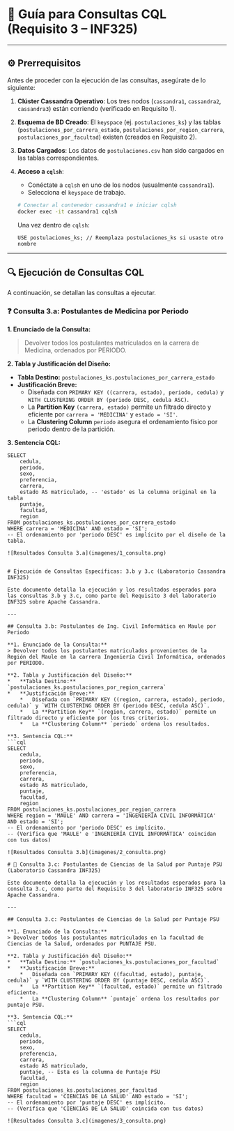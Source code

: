 # 📘 Guía para Consultas CQL (Requisito 3 – INF325)

---

## ⚙️ Prerrequisitos

Antes de proceder con la ejecución de las consultas, asegúrate de lo siguiente:

1.  **Clúster Cassandra Operativo**: Los tres nodos (`cassandra1`, `cassandra2`, `cassandra3`) están corriendo (verificado en Requisito 1).
2.  **Esquema de BD Creado**: El `keyspace` (ej. `postulaciones_ks`) y las tablas (`postulaciones_por_carrera_estado`, `postulaciones_por_region_carrera`, `postulaciones_por_facultad`) existen (creados en Requisito 2).
3.  **Datos Cargados**: Los datos de `postulaciones.csv` han sido cargados en las tablas correspondientes.
4.  **Acceso a `cqlsh`**:
    *   Conéctate a `cqlsh` en uno de los nodos (usualmente `cassandra1`).
    *   Selecciona el `keyspace` de trabajo.

    ```bash
    # Conectar al contenedor cassandra1 e iniciar cqlsh
    docker exec -it cassandra1 cqlsh
    ```

    Una vez dentro de `cqlsh`:
    ```cql
    USE postulaciones_ks; // Reemplaza postulaciones_ks si usaste otro nombre
    ```

---

## 🔍 Ejecución de Consultas CQL

A continuación, se detallan las consultas a ejecutar.

### ❓ Consulta 3.a: Postulantes de Medicina por Periodo

**1. Enunciado de la Consulta:**
> Devolver todos los postulantes matriculados en la carrera de Medicina, ordenados por PERIODO.

**2. Tabla y Justificación del Diseño:**
*   **Tabla Destino:** `postulaciones_ks.postulaciones_por_carrera_estado`
*   **Justificación Breve:**
    *   Diseñada con `PRIMARY KEY ((carrera, estado), periodo, cedula)` y `WITH CLUSTERING ORDER BY (periodo DESC, cedula ASC)`.
    *   La **Partition Key** `(carrera, estado)` permite un filtrado directo y eficiente por `carrera = 'MEDICINA'` y `estado = 'SI'`.
    *   La **Clustering Column** `periodo` asegura el ordenamiento físico por periodo dentro de la partición.

**3. Sentencia CQL:**
```cql
SELECT
    cedula,
    periodo,
    sexo,
    preferencia,
    carrera,
    estado AS matriculado, -- 'estado' es la columna original en la tabla
    puntaje,
    facultad,
    region
FROM postulaciones_ks.postulaciones_por_carrera_estado
WHERE carrera = 'MEDICINA' AND estado = 'SI';
-- El ordenamiento por 'periodo DESC' es implícito por el diseño de la tabla.

![Resultados Consulta 3.a](imagenes/1_consulta.png) 


# Ejecución de Consultas Específicas: 3.b y 3.c (Laboratorio Cassandra INF325)

Este documento detalla la ejecución y los resultados esperados para las consultas 3.b y 3.c, como parte del Requisito 3 del laboratorio INF325 sobre Apache Cassandra.

---

## Consulta 3.b: Postulantes de Ing. Civil Informática en Maule por Periodo

**1. Enunciado de la Consulta:**
> Devolver todos los postulantes matriculados provenientes de la Región del Maule en la carrera Ingeniería Civil Informática, ordenados por PERIODO.

**2. Tabla y Justificación del Diseño:**
*   **Tabla Destino:** `postulaciones_ks.postulaciones_por_region_carrera`
*   **Justificación Breve:**
    *   Diseñada con `PRIMARY KEY ((region, carrera, estado), periodo, cedula)` y `WITH CLUSTERING ORDER BY (periodo DESC, cedula ASC)`.
    *   La **Partition Key** `(region, carrera, estado)` permite un filtrado directo y eficiente por los tres criterios.
    *   La **Clustering Column** `periodo` ordena los resultados.

**3. Sentencia CQL:**
```cql
SELECT
    cedula,
    periodo,
    sexo,
    preferencia,
    carrera,
    estado AS matriculado,
    puntaje,
    facultad,
    region
FROM postulaciones_ks.postulaciones_por_region_carrera
WHERE region = 'MAULE' AND carrera = 'INGENIERÍA CIVIL INFORMÁTICA' AND estado = 'SI';
-- El ordenamiento por 'periodo DESC' es implícito.
-- (Verifica que 'MAULE' e 'INGENIERÍA CIVIL INFORMÁTICA' coincidan con tus datos)

![Resultados Consulta 3.b](imagenes/2_consulta.png) 

# 📘 Consulta 3.c: Postulantes de Ciencias de la Salud por Puntaje PSU (Laboratorio Cassandra INF325)

Este documento detalla la ejecución y los resultados esperados para la consulta 3.c, como parte del Requisito 3 del laboratorio INF325 sobre Apache Cassandra.

---

## Consulta 3.c: Postulantes de Ciencias de la Salud por Puntaje PSU

**1. Enunciado de la Consulta:**
> Devolver todos los postulantes matriculados en la facultad de Ciencias de la Salud, ordenados por PUNTAJE PSU.

**2. Tabla y Justificación del Diseño:**
*   **Tabla Destino:** `postulaciones_ks.postulaciones_por_facultad`
*   **Justificación Breve:**
    *   Diseñada con `PRIMARY KEY ((facultad, estado), puntaje, cedula)` y `WITH CLUSTERING ORDER BY (puntaje DESC, cedula ASC)`.
    *   La **Partition Key** `(facultad, estado)` permite un filtrado eficiente.
    *   La **Clustering Column** `puntaje` ordena los resultados por puntaje PSU.

**3. Sentencia CQL:**
```cql
SELECT
    cedula,
    periodo,
    sexo,
    preferencia,
    carrera,
    estado AS matriculado,
    puntaje, -- Esta es la columna de Puntaje PSU
    facultad,
    region
FROM postulaciones_ks.postulaciones_por_facultad
WHERE facultad = 'CIENCIAS DE LA SALUD' AND estado = 'SI';
-- El ordenamiento por 'puntaje DESC' es implícito.
-- (Verifica que 'CIENCIAS DE LA SALUD' coincida con tus datos)

![Resultados Consulta 3.c](imagenes/3_consulta.png) 

